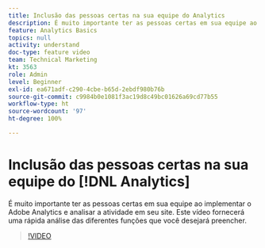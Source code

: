```yaml
---
title: Inclusão das pessoas certas na sua equipe do Analytics
description: É muito importante ter as pessoas certas em sua equipe ao implementar o Adobe Analytics e analisar a atividade em seu site. Este vídeo fornecerá uma rápida análise das diferentes funções que você desejará preencher.
feature: Analytics Basics
topics: null
activity: understand
doc-type: feature video
team: Technical Marketing
kt: 3563
role: Admin
level: Beginner
exl-id: ea671adf-c290-4cbe-b65d-2ebdf980b76b
source-git-commit: c9984b0e1081f3ac19d8c49bc01626a69cd77b55
workflow-type: ht
source-wordcount: '97'
ht-degree: 100%

---
```


# Inclusão das pessoas certas na sua equipe do [!DNL Analytics]

É muito importante ter as pessoas certas em sua equipe ao implementar o Adobe Analytics e analisar a atividade em seu site. Este vídeo fornecerá uma rápida análise das diferentes funções que você desejará preencher.

>[!VIDEO](https://video.tv.adobe.com/v/28756/?quality=12)
